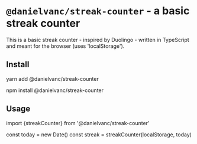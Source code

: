 # `@danielvanc/streak-counter` - a basic streak counter

This is a basic streak counter - inspired by Duolingo - written in TypeScript and meant for the browser (uses 'localStorage').

## Install

yarn add @danielvanc/streak-counter

npm install @danielvanc/streak-counter

## Usage

import {streakCounter} from '@danielvanc/streak-counter'

const today = new Date()
const streak = streakCounter(localStorage, today)
